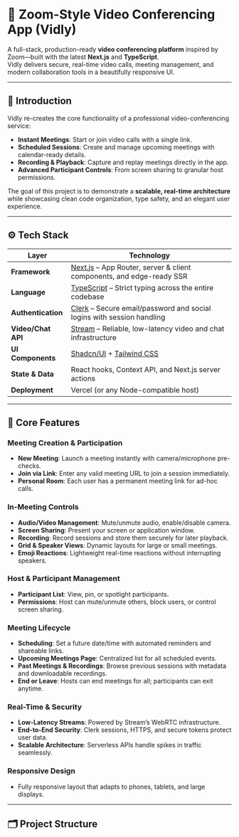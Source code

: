 # 🎥 Zoom-Style Video Conferencing App (Vidly)

A full-stack, production-ready **video conferencing platform** inspired by Zoom—built with the latest **Next.js** and **TypeScript**.  
Vidly delivers secure, real-time video calls, meeting management, and modern collaboration tools in a beautifully responsive UI.

---

## 🤖 Introduction

Vidly re-creates the core functionality of a professional video-conferencing service:

- **Instant Meetings**: Start or join video calls with a single link.
- **Scheduled Sessions**: Create and manage upcoming meetings with calendar-ready details.
- **Recording & Playback**: Capture and replay meetings directly in the app.
- **Advanced Participant Controls**: From screen sharing to granular host permissions.

The goal of this project is to demonstrate a **scalable, real-time architecture** while showcasing clean code organization, type safety, and an elegant user experience.

---

## ⚙️ Tech Stack

| Layer                | Technology                                                                                 |
|----------------------|---------------------------------------------------------------------------------------------|
| **Framework**        | [Next.js](https://nextjs.org/) – App Router, server & client components, and edge-ready SSR |
| **Language**         | [TypeScript](https://www.typescriptlang.org/) – Strict typing across the entire codebase    |
| **Authentication**   | [Clerk](https://clerk.com/) – Secure email/password and social logins with session handling |
| **Video/Chat API**   | [Stream](https://getstream.io/) – Reliable, low-latency video and chat infrastructure        |
| **UI Components**    | [Shadcn/UI](https://ui.shadcn.com/) + [Tailwind CSS](https://tailwindcss.com/)               |
| **State & Data**     | React hooks, Context API, and Next.js server actions                                        |
| **Deployment**       | Vercel (or any Node-compatible host)                                                        |

---

## 🔋 Core Features

### Meeting Creation & Participation
- **New Meeting**: Launch a meeting instantly with camera/microphone pre-checks.
- **Join via Link**: Enter any valid meeting URL to join a session immediately.
- **Personal Room**: Each user has a permanent meeting link for ad-hoc calls.

### In-Meeting Controls
- **Audio/Video Management**: Mute/unmute audio, enable/disable camera.
- **Screen Sharing**: Present your screen or application window.
- **Recording**: Record sessions and store them securely for later playback.
- **Grid & Speaker Views**: Dynamic layouts for large or small meetings.
- **Emoji Reactions**: Lightweight real-time reactions without interrupting speakers.

### Host & Participant Management
- **Participant List**: View, pin, or spotlight participants.
- **Permissions**: Host can mute/unmute others, block users, or control screen sharing.

### Meeting Lifecycle
- **Scheduling**: Set a future date/time with automated reminders and shareable links.
- **Upcoming Meetings Page**: Centralized list for all scheduled events.
- **Past Meetings & Recordings**: Browse previous sessions with metadata and downloadable recordings.
- **End or Leave**: Hosts can end meetings for all; participants can exit anytime.

### Real-Time & Security
- **Low-Latency Streams**: Powered by Stream’s WebRTC infrastructure.
- **End-to-End Security**: Clerk sessions, HTTPS, and secure tokens protect user data.
- **Scalable Architecture**: Serverless APIs handle spikes in traffic seamlessly.

### Responsive Design
- Fully responsive layout that adapts to phones, tablets, and large displays.

---

## 🗂️ Project Structure

